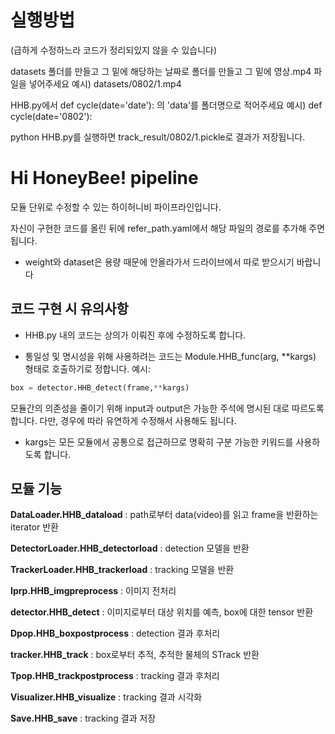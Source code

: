# 실행방법
(급하게 수정하느라 코드가 정리되있지 않을 수 있습니다)

datasets 폴더를 만들고 그 밑에 해당하는 날짜로 폴더를 만들고 그 밑에 영상.mp4 파일을 넣어주세요
예시) datasets/0802/1.mp4

HHB.py에서 def cycle(date='date'): 의 'data'를 폴더명으로 적어주세요
예시) def cycle(date='0802'):

python HHB.py를 실행하면 track_result/0802/1.pickle로 결과가 저장됩니다.



# Hi HoneyBee! pipeline
모듈 단위로 수정할 수 있는 하이허니비 파이프라인입니다.

자신이 구현한 코드를 올린 뒤에 refer_path.yaml에서 해당 파일의 경로를 추가해 주면 됩니다.

* weight와 dataset은 용량 때문에 안올라가서 드라이브에서 따로 받으시기 바랍니다

## 코드 구현 시 유의사항

* HHB.py 내의 코드는 상의가 이뤄진 후에 수정하도록 합니다.

* 통일성 및 명시성을 위해 사용하려는 코드는 Module.HHB_func(arg, **kargs) 형태로 호출하기로 정합니다.
예시:

```python
box = detector.HHB_detect(frame,**kargs)
```

모듈간의 의존성을 줄이기 위해 input과 output은 가능한 주석에 명시된 대로 따르도록 합니다.
다만, 경우에 따라 유연하게 수정해서 사용해도 됩니다.

* kargs는 모든 모듈에서 공통으로 접근하므로 명확히 구분 가능한 키워드를 사용하도록 합니다.


## 모듈 기능

**DataLoader.HHB_dataload** : path로부터 data(video)를 읽고 frame을 반환하는 iterator 반환

**DetectorLoader.HHB_detectorload** : detection 모델을 반환

**TrackerLoader.HHB_trackerload** : tracking 모델을 반환

**Iprp.HHB_imgpreprocess** : 이미지 전처리

**detector.HHB_detect** : 이미지로부터 대상 위치를 예측, box에 대한 tensor 반환

**Dpop.HHB_boxpostprocess** : detection 결과 후처리

**tracker.HHB_track** : box로부터 추적, 추적한 물체의 STrack 반환

**Tpop.HHB_trackpostprocess** : tracking 결과 후처리

**Visualizer.HHB_visualize** : tracking 결과 시각화 

**Save.HHB_save** : tracking 결과 저장
